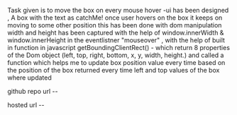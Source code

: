 Task given is to move the box on every mouse hover
-ui has been designed , A box with the text as catchMe!
once user hovers on the box it keeps on moving to some other position
this has been done with dom manipulation
width and height has been captured with the help of window.innerWidth & window.innerHeight
in the eventlistner "mouseover" , with the help of built in function in javascript
getBoundingClientRect() - which return 8 properties of the Dom object (left, top, right, bottom, x, y, width, height.)
and called a function which helps me to update box position value every time
based on the position of the box returned every time left and top values of the box where updated


github repo url -- 


hosted url -- 